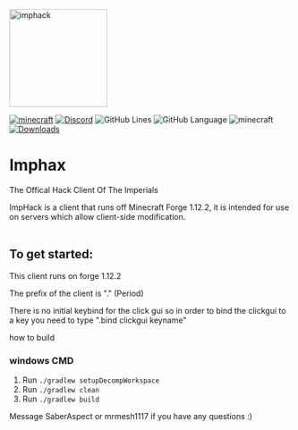 <img src="https://media.discordapp.net/attachments/822033591923376148/902901921298395187/250px-ImperatorWhite.png" alt="imphack" width="175"/>

[![minecraft](https://img.shields.io/badge/Minecraft-1.12.2-blueviolet.svg)](https://files.minecraftforge.net/net/minecraftforge/forge/index_1.12.2.html)
[![Discord](https://img.shields.io/discord/840168131652747264?color=9900ee&label=discord&style=flat-round)](https://discord.gg/DyrmKHkG6s)
![GitHub Lines](https://img.shields.io/tokei/lines/github/SaberAspect/ImpHack?color=9900ee)
![GitHub Language](https://img.shields.io/github/languages/top/SaberAspect/ImpHack?color=9900ee)
![minecraft](https://img.shields.io/badge/Client--Prefix-.-blueviolet)
[![Downloads](https://img.shields.io/github/downloads/SaberAspect/ImpHack/total?color=9900ee)](https://github.com/SaberAspect/ImpHack/release/latest)

# Imphax
The Offical Hack Client Of The Imperials

ImpHack is a client that runs off Minecraft Forge 1.12.2, it is intended for use on servers which allow client-side modification. 
<br>
<br>


## To get started:
This client runs on forge 1.12.2

The prefix of the client is "." (Period) 



There is no initial keybind for the click gui so in order to bind the clickgui to a key you need to type ".bind clickgui keyname"

how to build 

### windows CMD
1. Run `./gradlew setupDecompWorkspace`
2. Run `./gradlew clean`
3. Run `./gradlew build`


Message SaberAspect or mrmesh1117 if you have any questions :)
